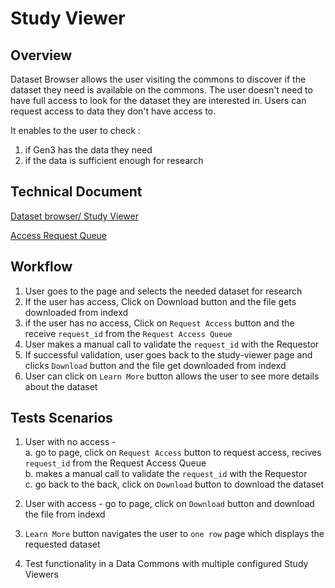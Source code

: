# Study Viewer

## Overview
Dataset Browser allows the user visiting the commons to discover if the dataset they need is available on the commons. The user doesn't need to have full access to look for the dataset they are interested in. Users can request access to data they don't have access to.

It enables to the user to check :
1. if Gen3 has the data they need
2. if the data is sufficient enough for research 

## Technical Document
[Dataset browser/ Study Viewer](https://docs.google.com/document/d/1BLbLX4GEViJfcWFNDNN723KmC2XMHH-SWFMM_cPg6wk/)

[Access Request Queue](https://docs.google.com/document/d/1h5ZLYXb_wi2a2H3sfXrRcY41KQ0SjQF3DBtdpt2oLxE/)

## Workflow

1. User goes to the page and selects the needed dataset for research
2. If the user has access, Click on Download button and the file gets downloaded from indexd
3. if the user has no access, Click on `Request Access` button and the receive `request_id` from the `Request Access Queue`
4. User makes a manual call to validate the `request_id` with the Requestor
5. If successful validation, user goes back to the study-viewer page and clicks `Download` button and the file get downloaded from indexd
6. User can click on `Learn More` button allows the user to see more details about the dataset

## Tests Scenarios

1. User with no access - <br>
a. go to page, click on `Request Access` button to request access, recives `request_id` from the Request Access Queue <br>
b. makes a manual call to validate the `request_id` with the Requestor <br>
c. go back to the back, click on `Download` button to download the dataset <br>

2. User with access - go to page, click on `Download` button and download the file from indexd
 
3. `Learn More` button navigates the user to `one row` page which displays the requested dataset

4. Test functionality in a Data Commons with multiple configured Study Viewers
